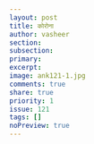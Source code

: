 ```yaml
---
layout: post
title: कोरोना
author: vasheer
section:
subsection:
primary:
excerpt:
image: ank121-1.jpg
comments: true
share: true
priority: 1
issue: 121
tags: []
noPreview: true
---
```

